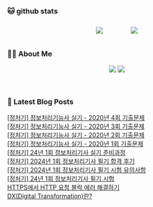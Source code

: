 
###  🐱 github stats  

<div id="main" align="center">
    <img src="https://github-readme-stats.vercel.app/api?username=peterica&count_private=true&show_icons=true&theme=radical"
        style="height: auto; margin-left: 20px; margin-right: 20px; padding: 10px;"/>
    <img src="https://github-readme-stats.vercel.app/api/top-langs/?username=peterica&layout=compact"   
        style="height: auto; margin-left: 20px; margin-right: 20px; padding: 10px;"/>
</div>

###  💁‍♀️ About Me  
<p align="center">
    <a href="https://peterica.tistory.com/"><img src="https://img.shields.io/badge/Blog-FF5722?style=flat-square&logo=Blogger&logoColor=white"/></a>
    <a href="mailto:ilovefran.ofm@gmail.com"><img src="https://img.shields.io/badge/Gmail-d14836?style=flat-square&logo=Gmail&logoColor=white&link=ilovefran.ofm@gmail.com"/></a>
</p>

<br>

### 📕 Latest Blog Posts   

<a href ="https://peterica.tistory.com/599"> [정처기] 정보처리기능사 실기 - 2020년 4회 기출문제 </a> <br><a href ="https://peterica.tistory.com/598"> [정처기] 정보처리기능사 실기 - 2020년 3회 기출문제 </a> <br><a href ="https://peterica.tistory.com/596"> [정처기] 정보처리기능사 실기 - 2020년 2회 기출문제 </a> <br><a href ="https://peterica.tistory.com/594"> [정처기] 정보처리기능사 실기 - 2020년 1회 기출문제 </a> <br><a href ="https://peterica.tistory.com/593"> [정처기] 24년 1회 정보처리기사 실기 준비과정 </a> <br><a href ="https://peterica.tistory.com/592"> [정처기] 2024년 1회 정보처리기사 필기 합격 후기 </a> <br><a href ="https://peterica.tistory.com/591"> [정처기] 2024년 1회 정보처리기사 필기 시험 유의사항 </a> <br><a href ="https://peterica.tistory.com/587"> [정처기] 24년 1회 정보처리기사 필기 시험 </a> <br><a href ="https://peterica.tistory.com/586"> HTTPS에서 HTTP 요청 블락 에러 해결하기 </a> <br><a href ="https://peterica.tistory.com/585"> DX(Digital Transformation)란? </a> <br>